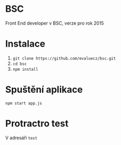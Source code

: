 # BSC
Front End developer v BSC, verze pro rok 2015

# Instalace

1. `git clone https://github.com/evaluecz/bsc.git`<br/>
2. `cd bsc`<br/>
3. `npm install`

# Spuštění aplikace
`npm start app.js`

# Protractro test
V adresáři `test`<br/>